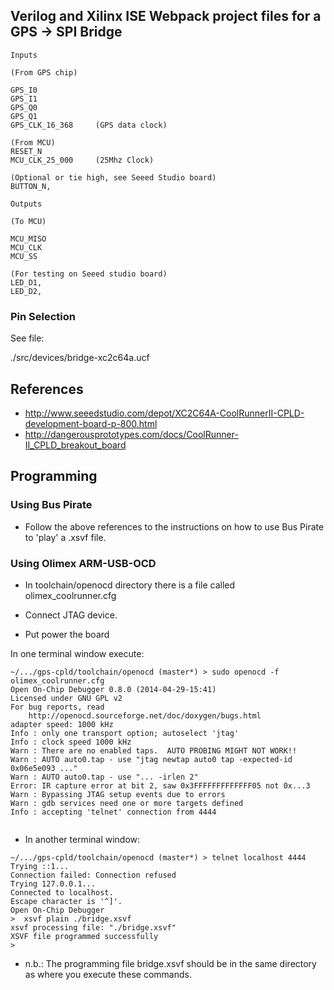 
## Verilog and Xilinx ISE Webpack project files for a GPS -> SPI Bridge

```
Inputs         

(From GPS chip)

GPS_I0
GPS_I1
GPS_Q0
GPS_Q1
GPS_CLK_16_368     (GPS data clock)

(From MCU)
RESET_N
MCU_CLK_25_000     (25Mhz Clock)

(Optional or tie high, see Seeed Studio board)
BUTTON_N,

Outputs       

(To MCU) 

MCU_MISO
MCU_CLK
MCU_SS

(For testing on Seeed studio board)
LED_D1,
LED_D2,

```

### Pin Selection

See file:

./src/devices/bridge-xc2c64a.ucf


## References

* http://www.seeedstudio.com/depot/XC2C64A-CoolRunnerII-CPLD-development-board-p-800.html
* http://dangerousprototypes.com/docs/CoolRunner-II_CPLD_breakout_board

## Programming

### Using Bus Pirate

* Follow the above references to the instructions on how to use Bus Pirate to 'play' a .xsvf file.

### Using Olimex ARM-USB-OCD

* In toolchain/openocd directory there is a file called olimex_coolrunner.cfg

* Connect JTAG device.
* Put power the board

In one terminal window execute:

```
~/.../gps-cpld/toolchain/openocd (master*) > sudo openocd -f olimex_coolrunner.cfg 
Open On-Chip Debugger 0.8.0 (2014-04-29-15:41)
Licensed under GNU GPL v2
For bug reports, read
	http://openocd.sourceforge.net/doc/doxygen/bugs.html
adapter speed: 1000 kHz
Info : only one transport option; autoselect 'jtag'
Info : clock speed 1000 kHz
Warn : There are no enabled taps.  AUTO PROBING MIGHT NOT WORK!!
Warn : AUTO auto0.tap - use "jtag newtap auto0 tap -expected-id 0x06e5e093 ..."
Warn : AUTO auto0.tap - use "... -irlen 2"
Error: IR capture error at bit 2, saw 0x3FFFFFFFFFFFFF05 not 0x...3
Warn : Bypassing JTAG setup events due to errors
Warn : gdb services need one or more targets defined
Info : accepting 'telnet' connection from 4444


```

* In another terminal window:

```
~/.../gps-cpld/toolchain/openocd (master*) > telnet localhost 4444
Trying ::1...
Connection failed: Connection refused
Trying 127.0.0.1...
Connected to localhost.
Escape character is '^]'.
Open On-Chip Debugger
>  xsvf plain ./bridge.xsvf
xsvf processing file: "./bridge.xsvf"
XSVF file programmed successfully
> 

```

* n.b.: The programming file bridge.xsvf should be in the same directory as where you execute these commands.


